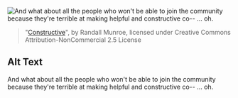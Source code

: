 ![And what about all the people who won't be able to join the community because they're terrible at making helpful and constructive co-- ... oh.](https://imgs.xkcd.com/comics/constructive.png)
> "[Constructive](https://xkcd.com/810/)", by Randall Munroe, licensed under Creative Commons Attribution-NonCommercial 2.5 License

## Alt Text
And what about all the people who won't be able to join the community because they're terrible at making helpful and constructive co-- ... oh.
